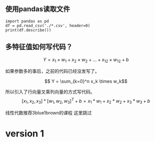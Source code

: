 <script type="text/javascript" src="http://cdn.mathjax.org/mathjax/latest/MathJax.js?config=default"></script>


## 使用pandas读取文件 

```
import pandas as pd
df = pd.read_csv('./*.csv', header=0)
print(df.describe())
```

## 多特征值如何写代码？

$$ Y = x_1 \times w_1 +  x_2 \times w_2 + ... +  x_{12} \times w_{12} + b  	 $$

如果参数多的事后，之前的代码已经没发写了。

$$ Y = \sum_{k=0}^n x_k \times w_k$$

所以引入了行向量叉乘列向量的方式写代码。
$$ [x_1,x_2,x_3] * [w_1,w_2,w_3]^T + b = x_1 * w_1 + x_2 * w_2 + x_3* w_3 + b$$

线性代数推荐3blue1brown的课程 这里跳过

# version 1
